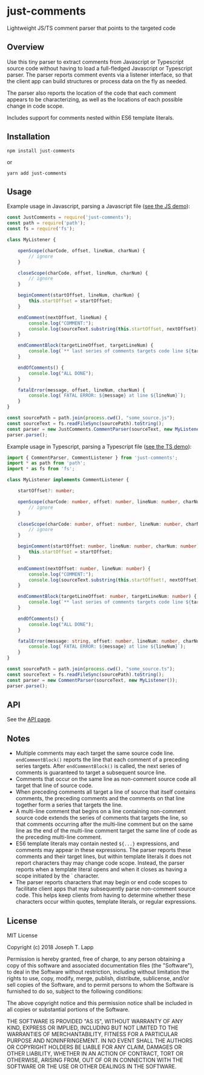 # just-comments

Lightweight JS/TS comment parser that points to the targeted code

## Overview

Use this tiny parser to extract comments from Javascript or Typescript source code without having to load a full-fledged Javascript or Typescript parser. The parser reports comment events via a listener interface, so that the client app can build structures or process data on the fly as needed.

The parser also reports the location of the code that each comment appears to be characterizing, as well as the locations of each possible change in code scope.

Includes support for comments nested within ES6 template literals.

## Installation

```
npm install just-comments
```

or

```
yarn add just-comments
```

## Usage


Example usage in Javascript, parsing a Javascript file ([see the JS demo](https://github.com/jtlapp/just-comments/blob/master/demos/js_demo.js)):

```js
const JustComments = require('just-comments');
const path = require('path');
const fs = require('fs');

class MyListener {

    openScope(charCode, offset, lineNum, charNum) {
        // ignore
    }

    closeScope(charCode, offset, lineNum, charNum) {
        // ignore
    }

    beginComment(startOffset, lineNum, charNum) {
        this.startOffset = startOffset;
    }

    endComment(nextOffset, lineNum) {
        console.log("COMMENT:");
        console.log(sourceText.substring(this.startOffset, nextOffset));
    }

    endCommentBlock(targetLineOffset, targetLineNum) {
        console.log(`** last series of comments targets code line ${targetLineNum}\n`);
    }

    endOfComments() {
        console.log("ALL DONE");
    }

    fatalError(message, offset, lineNum, charNum) {
        console.log(`FATAL ERROR: ${message} at line ${lineNum}`);
    }
}

const sourcePath = path.join(process.cwd(), "some_source.js");
const sourceText = fs.readFileSync(sourcePath).toString();
const parser = new JustComments.CommentParser(sourceText, new MyListener());
parser.parse();
```

Example usage in Typescript, parsing a Typescript file ([see the TS demo](https://github.com/jtlapp/just-comments/blob/master/demos/ts_demo.ts)):

```typescript
import { CommentParser, CommentListener } from 'just-comments';
import * as path from 'path';
import * as fs from 'fs';

class MyListener implements CommentListener {

    startOffset?: number;

    openScope(charCode: number, offset: number, lineNum: number, charNum: number) {
        // ignore
    }

    closeScope(charCode: number, offset: number, lineNum: number, charNum: number) {
        // ignore
    }

    beginComment(startOffset: number, lineNum: number, charNum: number) {
        this.startOffset = startOffset;
    }

    endComment(nextOffset: number, lineNum: number) {
        console.log("COMMENT:");
        console.log(sourceText.substring(this.startOffset!, nextOffset));
    }

    endCommentBlock(targetLineOffset: number, targetLineNum: number) {
        console.log(`** last series of comments targets code line ${targetLineNum}\n`);
    }

    endOfComments() {
        console.log("ALL DONE");
    }

    fatalError(message: string, offset: number, lineNum: number, charNum: number) {
        console.log(`FATAL ERROR: ${message} at line ${lineNum}`);
    }
}

const sourcePath = path.join(process.cwd(), "some_source.ts");
const sourceText = fs.readFileSync(sourcePath).toString();
const parser = new CommentParser(sourceText, new MyListener());
parser.parse();
```

## API

See the [API page](https://github.com/jtlapp/just-comments/blob/master/API.md).

## Notes

* Multiple comments may each target the same source code line. `endCommentBlock()` reports the line that each comment of a preceding series targets. After `endCommentBlock()`  is called, the next series of comments is guaranteed to target a subsequent source line.
* Comments that occur on the same line as non-comment source code all target that line of source code.
* When preceding comments all target a line of source that itself contains comments, the preceding comments and the comments on that line together form a series that targets the line.
* A multi-line comment that begins on a line containing non-comment source code extends the series of comments that targets the line, so that comments occurring after the multi-line comment but on the same line as the end of the multi-line comment target the same line of code as the preceding multi-line comment.
* ES6 template literals may contain nested `${...}` expressions, and comments may appear in these expressions. The parser reports these comments and their target lines, but within template literals it does not report characters thay may change code scope. Instead, the parser reports when a template literal opens and when it closes as having a scope initiated by the ` character.
* The parser reports characters that may begin or end code scopes to facilitate client apps that may subsequently parse non-comment source code. This helps keep clients from having to determine whether these characters occur within quotes, template literals, or regular expressions.

## License

MIT License

Copyright (c) 2018 Joseph T. Lapp

Permission is hereby granted, free of charge, to any person obtaining a copy
of this software and associated documentation files (the "Software"), to deal
in the Software without restriction, including without limitation the rights
to use, copy, modify, merge, publish, distribute, sublicense, and/or sell
copies of the Software, and to permit persons to whom the Software is
furnished to do so, subject to the following conditions:

The above copyright notice and this permission notice shall be included in all
copies or substantial portions of the Software.

THE SOFTWARE IS PROVIDED "AS IS", WITHOUT WARRANTY OF ANY KIND, EXPRESS OR
IMPLIED, INCLUDING BUT NOT LIMITED TO THE WARRANTIES OF MERCHANTABILITY,
FITNESS FOR A PARTICULAR PURPOSE AND NONINFRINGEMENT. IN NO EVENT SHALL THE
AUTHORS OR COPYRIGHT HOLDERS BE LIABLE FOR ANY CLAIM, DAMAGES OR OTHER
LIABILITY, WHETHER IN AN ACTION OF CONTRACT, TORT OR OTHERWISE, ARISING FROM,
OUT OF OR IN CONNECTION WITH THE SOFTWARE OR THE USE OR OTHER DEALINGS IN THE
SOFTWARE.
